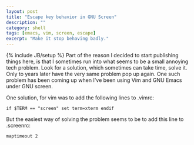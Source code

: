 ```yaml
---
layout: post
title: "Escape key behavior in GNU Screen"
description: ""
category: shell
tags: [emacs, vim, screen, escape]
excerpt: "Make it stop behaving badly."
---
```

{% include JB/setup %}
Part of the reason I decided to start publishing things here, is that I sometimes run into what seems to be a small annoying tech problem. Look for a solution, which sometimes can take time, solve it. Only to years later have the very same problem pop up again. One such problem has been coming up when I've been using Vim and GNU Emacs under GNU screen. 

One solution, for vim was to add the following lines to .vimrc:

`if $TERM == "screen"
    set term=xterm
endif`

But the easiest way of solving the problem seems to be to add this line to .screenrc:

`maptimeout 2`


